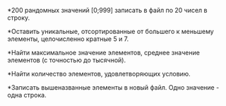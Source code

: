 *200 рандомных значений [0;999] записать в файл по 20 чисел в строку.

*Оставить уникальные, отсортированные от большего к меньшему элементы, целочисленно кратные 5 и 7.

*Найти максимальное значение элементов, среднее значение элементов (с точностью до тысячной).

*Найти количество элементов, удовлетворяющих условию.

*Записать вышеназванные элементы в новый файл. Одно значение - одна строка.
